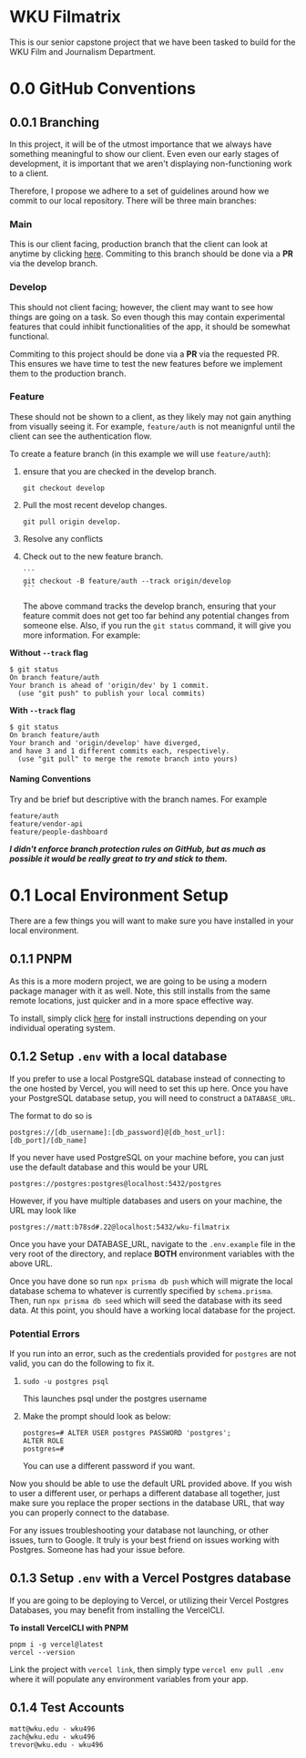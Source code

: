 # WKU Filmatrix

This is our senior capstone project that we have been tasked to build for the WKU Film and Journalism Department.

# 0.0 GitHub Conventions

## 0.0.1 Branching

In this project, it will be of the utmost importance that we always have something meaningful to show our client. Even even our early stages of development, it is important that we aren't displaying non-functioning work to a client.

Therefore, I propose we adhere to a set of guidelines around how we commit to our local repository. There will be three main branches:

### Main

This is our client facing, production branch that the client can look at anytime by clicking [here](https://wku-filmatrix.vercel.app). Commiting to this branch should be done via a **PR** via the develop branch.

### Develop

This should not client facing; however, the client may want to see how things are going on a task. So even though this may contain experimental features that could inhibit functionalities of the app, it should be somewhat functional.

Commiting to this project should be done via a **PR** via the requested PR. This ensures we have time to test the new features before we implement them to the production branch.

### Feature

These should not be shown to a client, as they likely may not gain anything from visually seeing it. For example, `feature/auth` is not meanignful until the client can see the authentication flow.

To create a feature branch (in this example we will use `feature/auth`):

1.  ensure that you are checked in the develop branch.

    ```
    git checkout develop
    ```

2.  Pull the most recent develop changes.

    ```
    git pull origin develop.
    ```

3.  Resolve any conflicts
4.  Check out to the new feature branch.

        ```
        git checkout -B feature/auth --track origin/develop
        ```

    The above command tracks the develop branch, ensuring that your feature commit does not get too far behind any potential changes from someone else. Also, if you run the `git status` command, it will give you more information. For example:

**Without `--track` flag**

```
$ git status
On branch feature/auth
Your branch is ahead of 'origin/dev' by 1 commit.
  (use "git push" to publish your local commits)
```

**With `--track` flag**

```
$ git status
On branch feature/auth
Your branch and 'origin/develop' have diverged,
and have 3 and 1 different commits each, respectively.
  (use "git pull" to merge the remote branch into yours)
```

#### Naming Conventions

Try and be brief but descriptive with the branch names. For example

```
feature/auth
feature/vendor-api
feature/people-dashboard
```

**_I didn't enforce branch protection rules on GitHub, but as much as possible it would be really great to try and stick to them._**

# 0.1 Local Environment Setup

There are a few things you will want to make sure you have installed in your local environment.

## 0.1.1 PNPM

As this is a more modern project, we are going to be using a modern package manager with it as well. Note, this still installs from the same remote locations, just quicker and in a more space effective way.

To install, simply click [here](https://pnpm.io/installation) for install instructions depending on your individual operating system.

## 0.1.2 Setup `.env` with a local database

If you prefer to use a local PostgreSQL database instead of connecting to the one hosted by Vercel, you will need to set this up here. Once you have your PostgreSQL database setup, you will need to construct a `DATABASE_URL`.

The format to do so is

```
postgres://[db_username]:[db_password]@[db_host_url]:[db_port]/[db_name]
```

If you never have used PostgreSQL on your machine before, you can just use the default database and this would be your URL

```
postgres://postgres:postgres@localhost:5432/postgres
```

However, if you have multiple databases and users on your machine, the URL may look like

```
postgres://matt:b78sd#.22@localhost:5432/wku-filmatrix
```

Once you have your DATABASE_URL, navigate to the `.env.example` file in the very root of the directory, and replace **BOTH** environment variables with the above URL.

Once you have done so run `npx prisma db push` which will migrate the local database schema to whatever is currently specified by `schema.prisma`. Then, run `npx prisma db seed` which will seed the database with its seed data. At this point, you should have a working local database for the project.

### Potential Errors

If you run into an error, such as the credentials provided for `postgres` are not valid, you can do the following to fix it.

1. `sudo -u postgres psql`

   This launches psql under the postgres username

2. Make the prompt should look as below:

   ```
   postgres=# ALTER USER postgres PASSWORD 'postgres';
   ALTER ROLE
   postgres=#
   ```

   You can use a different password if you want.

Now you should be able to use the default URL provided above. If you wish to user a different user, or perhaps a different database all together, just make sure you replace the proper sections in the database URL, that way you can properly connect to the database.

For any issues troubleshooting your database not launching, or other issues, turn to Google. It truly is your best friend on issues working with Postgres. Someone has had your issue before.

## 0.1.3 Setup `.env` with a Vercel Postgres database

If you are going to be deploying to Vercel, or utilizing their Vercel Postgres Databases, you may benefit from installing the VercelCLI.

**To install VercelCLI with PNPM**

```
pnpm i -g vercel@latest
vercel --version
```

Link the project with `vercel link`, then simply type `vercel env pull .env` where it will populate any environment variables from your app.

## 0.1.4 Test Accounts

```
matt@wku.edu - wku496
zach@wku.edu - wku496
trevor@wku.edu - wku496
```
